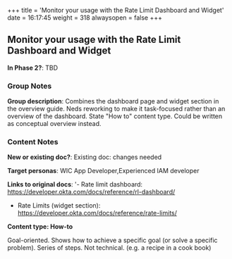 +++
title = 'Monitor your usage with the Rate Limit Dashboard and Widget'
date = 16:17:45
weight = 318
alwaysopen = false
+++

## Monitor your usage with the Rate Limit Dashboard and Widget

**In Phase 2?**: TBD


### Group Notes

**Group description**: Combines the dashboard page and widget section in the overview guide. Neds reworking to make it task-focused rather than an overview of the dashboard.	State "How to" content type. Could be written as conceptual overview instead.	

### Content Notes

**New or existing doc?**: Existing doc: changes needed

**Target personas**: WIC App Developer,Experienced IAM developer

**Links to original docs**: '- Rate limit dashboard: https://developer.okta.com/docs/reference/rl-dashboard/
- Rate Limits (widget section): https://developer.okta.com/docs/reference/rate-limits/

**Content type: How-to**

Goal-oriented. Shows how to achieve a specific goal (or solve a specific problem). Series of steps. Not technical. (e.g. a recipe in a cook book)


